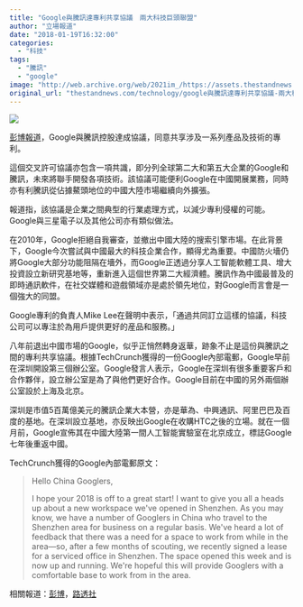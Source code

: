 ```yaml
---
title: "Google與騰訊達專利共享協議　兩大科技巨頭聯盟"
author: "立場報道"
date: "2018-01-19T16:32:00"
categories:
  - "科技"
tags:
  - "騰訊"
  - "google"
image: "http://web.archive.org/web/2021im_/https://assets.thestandnews.com/media/photos/tencent-10_jE0Ed.png"
original_url: "thestandnews.com/technology/google與騰訊達專利共享協議-兩大科技巨頭聯盟"
---
```

![](http://web.archive.org/web/2021im_/https://assets.thestandnews.com/media/photos/tencent-10_jE0Ed.png)

[彭博報道](http://web.archive.org/web/20211229095958/https://www.bloomberg.com/news/articles/2018-01-19/google-tencent-agree-to-share-patents-in-global-tech-alliance)，Google與騰訊控股達成協議，同意共享涉及一系列產品及技術的專利。

這個交叉許可協議亦包含一項共識，即分列全球第二大和第五大企業的Google和騰訊，未來將聯手開發各項技術。該協議可能便利Google在中國開展業務，同時亦有利騰訊從佔據鰲頭地位的中國大陸市場繼續向外擴張。

報道指，該協議是企業之間典型的行業處理方式，以減少專利侵權的可能。Google與三星電子以及其他公司亦有類似做法。

在2010年，Google拒絕自我審查，並撤出中國大陸的搜索引擎市場。在此背景下，Google今次嘗試與中國最大的科技企業合作，顯得尤為重要。中國防火墻仍將Google大部分功能阻隔在墻外，而Google正透過分享人工智能軟體工具、增大投資設立新研究基地等，重新進入這個世界第二大經濟體。騰訊作為中國最普及的即時通訊軟件，在社交媒體和遊戲領域亦是處於領先地位，對Google而言會是一個強大的同盟。

Google專利的負責人Mike Lee在聲明中表示，「通過共同訂立這樣的協議，科技公司可以專注於為用戶提供更好的産品和服務。」

八年前退出中國市場的Google，似乎正悄然轉身返華，跡象不止是這份與騰訊之間的專利共享協議。根據TechCrunch獲得的一份Google內部電郵，Google早前在深圳開設第三個辦公室。Google發言人表示，Google在深圳有很多重要客戶和合作夥伴，設立辦公室是為了與他們更好合作。Google目前在中國的另外兩個辦公室設於上海及北京。

深圳是市值5百萬億美元的騰訊企業大本營，亦是華為、中興通訊、阿里巴巴及百度的基地。在深圳設立基地，亦反映出Google在收購HTC之後的立場。就在一個月前，Google宣佈其在中國大陸第一間人工智能實驗室在北京成立，標誌Google七年後重返中國。

TechCrunch獲得的Google內部電郵原文：

> Hello China Googlers,
> 
> I hope your 2018 is off to a great start! I want to give you all a heads up about a new workspace we've opened in Shenzhen. As you may know, we have a number of Googlers in China who travel to the Shenzhen area for business on a regular basis. We've heard a lot of feedback that there was a need for a space to work from while in the area—so, after a few months of scouting, we recently signed a lease for a serviced office in Shenzhen. The space opened this week and is now up and running. We're hopeful this will provide Googlers with a comfortable base to work from in the area.

相關報道：[彭博](http://web.archive.org/web/20211229095958/https://www.bloomberg.com/news/articles/2018-01-19/google-tencent-agree-to-share-patents-in-global-tech-alliance)，[路透社](http://web.archive.org/web/20211229095958/https://www.reuters.com/article/us-china-google-tencent/google-announces-patent-agreement-with-tencent-amid-china-push-idUSKBN1F80DF)